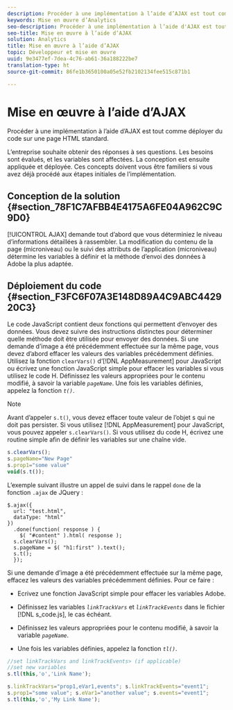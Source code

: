 ```yaml
---
description: Procéder à une implémentation à l’aide d’AJAX est tout comme déployer du code sur une page HTML standard.
keywords: Mise en œuvre d’Analytics
seo-description: Procéder à une implémentation à l’aide d'AJAX est tout comme déployer du code sur une page HTML standard.
seo-title: Mise en œuvre à l’aide d’AJAX
solution: Analytics
title: Mise en œuvre à l’aide d’AJAX
topic: Développeur et mise en œuvre
uuid: 9e3477ef-7dea-4c76-ab61-36a188222be7
translation-type: ht
source-git-commit: 86fe1b3650100a05e52fb2102134fee515c871b1

---
```



# Mise en œuvre à l’aide d’AJAX

Procéder à une implémentation à l’aide d’AJAX est tout comme déployer du code sur une page HTML standard.

L’entreprise souhaite obtenir des réponses à ses questions. Les besoins sont évalués, et les variables sont affectées. La conception est ensuite appliquée et déployée. Ces concepts doivent vous être familiers si vous avez déjà procédé aux étapes initiales de l’implémentation.

## Conception de la solution {#section_78F1C7AFBB4E4175A6FE04A962C9C9D0}

[!UICONTROL AJAX] demande tout d’abord que vous déterminiez le niveau d’informations détaillées à rassembler. La modification du contenu de la page (microniveau) ou le suivi des attributs de l’application (microniveau) détermine les variables à définir et la méthode d’envoi des données à Adobe la plus adaptée.

## Déploiement du code {#section_F3FC6F07A3E148D89A4C9ABC442920C3}

Le code JavaScript contient deux fonctions qui permettent d’envoyer des données. Vous devez suivre des instructions distinctes pour déterminer quelle méthode doit être utilisée pour envoyer des données.
Si une demande d’image a été précédemment effectuée sur la même page, vous devez d’abord effacer les valeurs des variables précédemment définies. Utilisez la fonction `clearVars()` d’[!DNL AppMeasurement] pour JavaScript ou écrivez une fonction JavaScript simple pour effacer les variables si vous utilisez le code H. Définissez les valeurs appropriées pour le contenu modifié, à savoir la variable *`pageName`*. Une fois les variables définies, appelez la fonction *`t()`*.

>[!NOTE]
>
>Avant d’appeler `s.t()`, vous devez effacer toute valeur de l’objet s qui ne doit pas persister. Si vous utilisez [!DNL AppMeasurement] pour JavaScript, vous pouvez appeler `s.clearVars()`. Si vous utilisez du code H, écrivez une routine simple afin de définir les variables sur une chaîne vide.

```js
s.clearVars(); 
s.pageName="New Page" 
s.prop1="some value" 
void(s.t());
```

L’exemple suivant illustre un appel de suivi dans le rappel `done` de la fonction `.ajax` de JQuery :

```
$.ajax({ 
  url: "test.html", 
  dataType: "html" 
}) 
  .done(function( response ) { 
    $( "#content" ).html( response ); 
  s.clearVars(); 
  s.pageName = $( "h1:first" ).text(); 
  s.t(); 
  }); 
```

Si une demande d’image a été précédemment effectuée sur la même page, effacez les valeurs des variables précédemment définies. Pour ce faire :

* Ecrivez une fonction JavaScript simple pour effacer les variables Adobe.
* Définissez les variables *`linkTrackVars`* et *`linkTrackEvents`* dans le fichier [!DNL s_code.js], le cas échéant.

* Définissez les valeurs appropriées pour le contenu modifié, à savoir la variable *`pageName`*.
* Une fois les variables définies, appelez la fonction *`tl()`*.

```js
//set linkTrackVars and linkTrackEvents> (if applicable) 
//set new variables 
s.tl(this,'o','Link Name');
```

```js
s.linkTrackVars="prop1,eVar1,events"; s.linkTrackEvents="event1"; 
s.prop1="some value"; s.eVar1="another value"; s.events="event1"; 
s.tl(this,'o','My Link Name');
```

